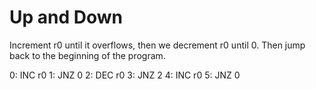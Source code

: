 # Up and Down
Increment r0 until it overflows, then we decrement r0 until 0. Then jump back to
the beginning of the program.

0: INC r0
1: JNZ 0
2: DEC r0
3: JNZ 2
4: INC r0
5: JNZ 0
